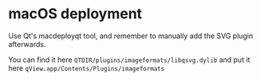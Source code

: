 # macOS deployment
Use Qt's macdeployqt tool, and remember to manually add the SVG plugin afterwards.

You can find it here `QTDIR/plugins/imageformats/libqsvg.dylib` and put it here `qView.app/Contents/Plugins/imageformats`